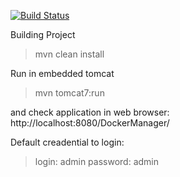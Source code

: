 [![Build Status](https://travis-ci.org/liscju/DockerManager.png)](https://travis-ci.org/liscju/DockerManager)

Building Project
> mvn clean install

Run in embedded tomcat
> mvn tomcat7:run

and check application in web browser:
http://localhost:8080/DockerManager/

Default creadential to login:
> login: admin
> password: admin
